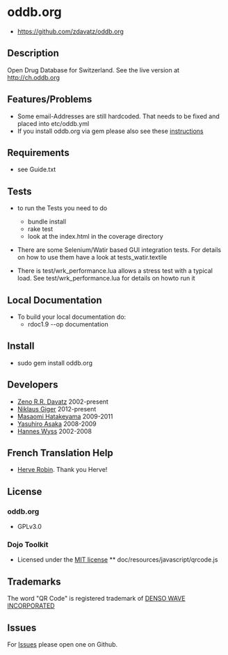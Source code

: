 # oddb.org
* https://github.com/zdavatz/oddb.org

## Description
Open Drug Database for Switzerland. See the live version at http://ch.oddb.org

## Features/Problems
* Some email-Addresses are still hardcoded. That needs to be fixed and placed into etc/oddb.yml
* If you install oddb.org via gem please also see these [instructions](http://dev.ywesee.com/wiki.php/Choddb/Gem)

## Requirements
* see Guide.txt

## Tests

* to run the Tests you need to do
  * bundle install
  * rake test
  * look at the index.html in the coverage directory
  
* There are some Selenium/Watir based GUI integration tests. For details on how to use them have
  a look at tests_watir.textile

* There is test/wrk_performance.lua allows a stress test with a typical load. See test/wrk_performance.lua for details on howto run it

## Local Documentation

* To build your local documentation do:
  * rdoc1.9 --op documentation

## Install

* sudo gem install oddb.org

## Developers

* [Zeno R.R. Davatz](https://www.linkedin.com/in/zdavatz/) 2002-present
* [Niklaus Giger](https://www.giger-electronique.ch/index.shtml) 2012-present
* [Masaomi Hatakeyama](http://www.fgcz.ch/the-center/people/hatakeyama.html) 2009-2011
* [Yasuhiro Asaka](https://www.linkedin.com/in/yasuhiro-asaka/) 2008-2009
* [Hannes Wyss](https://www.linkedin.com/in/hanneswyss/) 2002-2008

## French Translation Help

* [Herve Robin](https://www.linkedin.com/in/herobin/). Thank you Herve!

## License
### oddb.org
* GPLv3.0
### Dojo Toolkit
* Licensed under the [MIT license](http://www.opensource.org/licenses/mit-license.php)
** doc/resources/javascript/qrcode.js

## Trademarks
The word "QR Code" is registered trademark of [DENSO WAVE INCORPORATED](http://www.denso-wave.com/qrcode/faqpatent-e.html)

## Issues
For [Issues](https://github.com/zdavatz/oddb.org/issues) please open one on Github.
